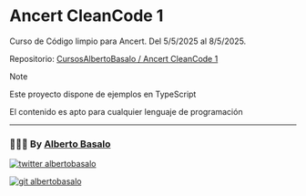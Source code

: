 # Ancert CleanCode 1

Curso de Código limpio para Ancert. Del 5/5/2025 al 8/5/2025.

Repositorio: [CursosAlbertoBasalo / Ancert CleanCode 1](https://github.com/CursosAlbertoBasalo/ancert-cleancode-1)

> [!NOTE]
> Este proyecto dispone de ejemplos en TypeScript
> 
> El contenido es apto para cualquier lenguaje de programación

---

<footer>
  <h3>🧑🏼‍💻 By <a href="https://albertobasalo.dev" target="blank">Alberto Basalo</a> </h3>
  <p>
    <a href="https://twitter.com/albertobasalo" target="blank">
      <img src="https://img.shields.io/twitter/follow/albertobasalo?logo=twitter&style=for-the-badge" alt="twitter albertobasalo" />
    </a>
  </p>
  <p>
    <a href="https://github.com/albertobasalo" target="blank">
      <img 
        src="https://img.shields.io/github/followers/albertobasalo?logo=github&label=profile albertobasalo&style=for-the-badge" alt="git albertobasalo" />
    </a>
  </p>
</footer>
